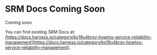 # SRM Docs Coming Soon

Coming soon.

You can find existing SRM Docs at: [https://docs.harness.io/category/ko19u4brsv-howtos-service-reliability-management](https://docs.harness.io/category/ko19u4brsv-howtos-service-reliability-management).
